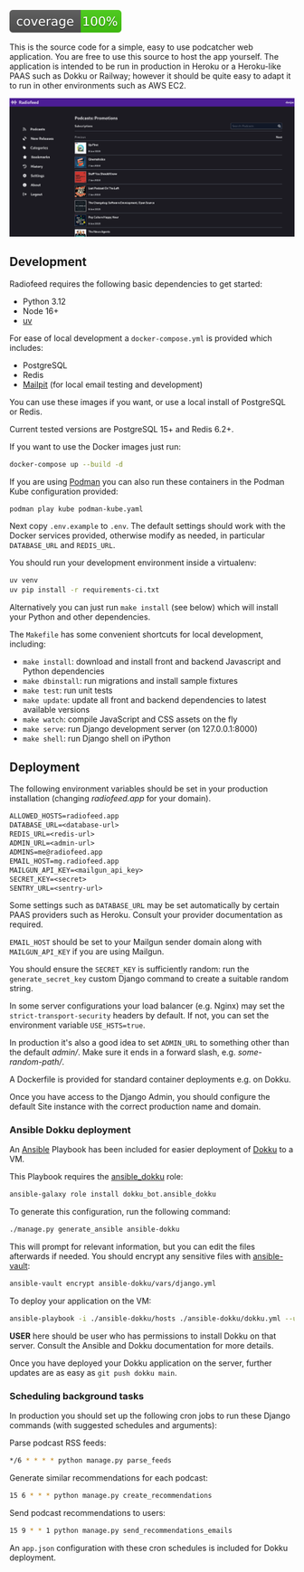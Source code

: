 
![coverage](/screenshots/coverage.svg?raw=True)

This is the source code for a simple, easy to use podcatcher web application. You are free to use this source to host the app yourself. The application is intended to be run in production in Heroku or a Heroku-like PAAS such as Dokku or Railway; however it should be quite easy to adapt it to run in other environments such as AWS EC2.

![desktop](/screenshots/desktop.png?raw=True)

## Development

Radiofeed requires the following basic dependencies to get started:

* Python 3.12
* Node 16+
* [uv](https://github.com/astral-sh/uv)

For ease of local development a `docker-compose.yml` is provided which includes:

* PostgreSQL
* Redis
* [Mailpit](https://mailpit.axllent.org/) (for local email testing and development)

You can use these images if you want, or use a local install of PostgreSQL or Redis.

Current tested versions are PostgreSQL 15+ and Redis 6.2+.

If you want to use the Docker images just run:

```bash
docker-compose up --build -d
```

If you are using [Podman](https://podman.io/) you can also run these containers in the Podman Kube configuration provided:

```bash
podman play kube podman-kube.yaml
```


Next copy `.env.example` to `.env`. The default settings should work with the Docker services provided, otherwise modify as needed, in particular `DATABASE_URL` and `REDIS_URL`.

You should run your development environment inside a virtualenv:

```bash
uv venv
uv pip install -r requirements-ci.txt
```

Alternatively you can just run `make install` (see below) which will install your Python and other dependencies.

The `Makefile` has some convenient shortcuts for local development, including:

* `make install`: download and install front and backend Javascript and Python dependencies
* `make dbinstall`: run migrations and install sample fixtures
* `make test`: run unit tests
* `make update`: update all front and backend dependencies to latest available versions
* `make watch`: compile JavaScript and CSS assets on the fly
* `make serve`: run Django development server (on 127.0.0.1:8000)
* `make shell`: run Django shell on iPython

## Deployment

The following environment variables should be set in your production installation (changing _radiofeed.app_ for your domain).

```
ALLOWED_HOSTS=radiofeed.app
DATABASE_URL=<database-url>
REDIS_URL=<redis-url>
ADMIN_URL=<admin-url>
ADMINS=me@radiofeed.app
EMAIL_HOST=mg.radiofeed.app
MAILGUN_API_KEY=<mailgun_api_key>
SECRET_KEY=<secret>
SENTRY_URL=<sentry-url>
```

Some settings such as `DATABASE_URL` may be set automatically by certain PAAS providers such as Heroku. Consult your provider documentation as required.

`EMAIL_HOST` should be set to your Mailgun sender domain along with `MAILGUN_API_KEY` if you are using Mailgun.

You should ensure the `SECRET_KEY` is sufficiently random: run the `generate_secret_key` custom Django command to create a suitable random string.

In some server configurations your load balancer (e.g. Nginx) may set the `strict-transport-security` headers by default. If not, you can set the environment variable `USE_HSTS=true`.

In production it's also a good idea to set `ADMIN_URL` to something other than the default _admin/_. Make sure it ends in a forward slash, e.g. _some-random-path/_.

A Dockerfile is provided for standard container deployments e.g. on Dokku.

Once you have access to the Django Admin, you should configure the default Site instance with the correct production name and domain.

### Ansible Dokku deployment

An [Ansible](https://www.ansible.com/) Playbook has been included for easier deployment of [Dokku](https://dokku.com/) to a VM.


This Playbook requires the [ansible_dokku](https://github.com/dokku/ansible-dokku) role:

```bash
ansible-galaxy role install dokku_bot.ansible_dokku
```

To generate this configuration, run the following command:

```bash
./manage.py generate_ansible ansible-dokku
```

This will prompt for relevant information, but you can edit the files afterwards if needed. You should encrypt any sensitive files with [ansible-vault](https://docs.ansible.com/ansible/latest/cli/ansible-vault.html):

```bash
ansible-vault encrypt ansible-dokku/vars/django.yml
```

To deploy your application on the VM:

```bash
ansible-playbook -i ./ansible-dokku/hosts ./ansible-dokku/dokku.yml --user USER --ask-vault-pass
```

**USER** here should be user who has permissions to install Dokku on that server. Consult the Ansible and Dokku documentation for more details.

Once you have deployed your Dokku application on the server, further updates are as easy as `git push dokku main`.

### Scheduling background tasks

In production you should set up the following cron jobs to run these Django commands (with suggested schedules and arguments):

Parse podcast RSS feeds:

```bash
*/6 * * * * python manage.py parse_feeds
```

Generate similar recommendations for each podcast:

```bash
15 6 * * * python manage.py create_recommendations
```

Send podcast recommendations to users:

```bash
15 9 * * 1 python manage.py send_recommendations_emails
```

An `app.json` configuration with these cron schedules is included for Dokku deployment.
